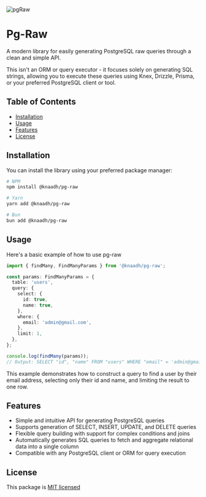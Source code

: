 
![pgRaw](https://github.com/knaadh/pg-raw/assets/16979444/baa9d8e3-9a6a-400b-a4f8-540d3b4dd9bb)

# Pg-Raw
A modern library for easily generating PostgreSQL raw queries through a clean and simple API.

This isn't an ORM or query executor - it focuses solely on generating SQL strings, allowing you to execute these queries using Knex, Drizzle, Prisma, or your preferred PostgreSQL client or tool.

## Table of Contents
- [Installation](#installation)
- [Usage](#usage)
- [Features](#features)
- [License](#license)

## Installation

You can install the library using your preferred package manager:

```bash
# NPM 
npm install @knaadh/pg-raw

# Yarn
yarn add @knaadh/pg-raw

# Bun
bun add @knaadh/pg-raw
```

## Usage

Here's a basic example of how to use pg-raw

```typescript
import { findMany, FindManyParams } from '@knaadh/pg-raw';

const params: FindManyParams = {
  table: 'users',
  query: {
    select: {
      id: true,
      name: true,
    },
    where: {
      email: 'admin@gmail.com',
    },
    limit: 1,
  },
};

console.log(findMany(params));
// Output: SELECT "id", "name" FROM "users" WHERE "email" = 'admin@gmail.com' LIMIT 1
```

This example demonstrates how to construct a query to find a user by their email address, selecting only their id and name, and limiting the result to one row.

## Features

- Simple and intuitive API for generating PostgreSQL queries
- Supports generation of SELECT, INSERT, UPDATE, and DELETE queries
- Flexible query building with support for complex conditions and joins
- Automatically generates SQL queries to fetch and aggregate relational data into a single column
- Compatible with any PostgreSQL client or ORM for query execution

## License

This package is [MIT licensed](LICENSE)

